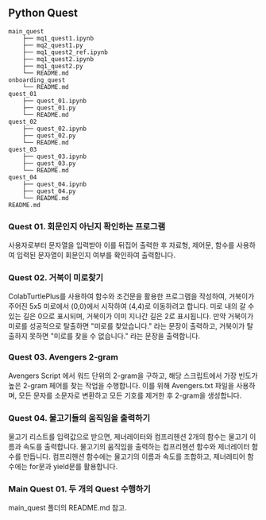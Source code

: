 ## Python Quest


```
main_quest
    ├── mq1_quest1.ipynb
    ├── mq2_quest1.py
    ├── mq1_quest2_ref.ipynb
    ├── mq1_quest2.ipynb
    ├── mq1_quest2.py
    └── README.md
onboarding_quest
    └── README.md
quest_01
    ├── quest_01.ipynb
    ├── quest_01.py
    └── README.md
quest_02
    ├── quest_02.ipynb
    ├── quest_02.py
    └── README.md
quest_03
    ├── quest_03.ipynb
    ├── quest_03.py
    └── README.md
quest_04
    ├── quest_04.ipynb
    ├── quest_04.py
    └── README.md
README.md
```


### Quest 01. 회문인지 아닌지 확인하는 프로그램


사용자로부터 문자열을 입력받아 이를 뒤집어 출력한 후 자료형, 제어문, 함수를 사용하여 입력된 문자열이 회문인지 여부를 확인하여 출력합니다.  


### Quest 02. 거북이 미로찾기


ColabTurtlePlus를 사용하여 함수와 조건문을 활용한 프로그램을 작성하여, 거북이가 주어진 5x5 미로에서 (0,0)에서 시작하여 (4,4)로 이동하려고 합니다. 미로 내의 갈 수 있는 길은 0으로 표시되며, 거북이가 이미 지나간 길은 2로 표시됩니다. 만약 거북이가 미로를 성공적으로 탈출하면 "미로를 찾았습니다." 라는 문장이 출력하고, 거북이가 탈출하지 못하면 "미로를 찾을 수 없습니다." 라는 문장을 출력합니다.  


### Quest 03. Avengers 2-gram


Avengers Script 에서 워드 단위의 2-gram을 구하고, 해당 스크립트에서 가장 빈도가 높은 2-gram 페어를 찾는 작업을 수행합니다. 이를 위해 Avengers.txt 파일을 사용하며, 모든 문자를 소문자로 변환하고 모든 기호를 제거한 후 2-gram을 생성합니다.  


### Quest 04. 물고기들의 움직임을 출력하기


물고기 리스트를 입력값으로 받으면, 제너레이터와 컴프리헨션 2개의 함수는 물고기 이름과 속도를 출력합니다. 물고기의 움직임을 출력하는 컴프리헨션 함수와 제너레이터 함수를 만듭니다. 컴프리헨션 함수에는 물고기의 이름과 속도를 조합하고, 제너레티어 함수에는 for문과 yield문를 활용합니다.  


### Main Quest 01. 두 개의 Quest 수행하기


main_quest 폴더의 README.md 참고.

